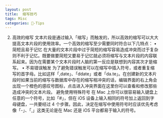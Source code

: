 ```yaml
---
layout: post
title:  缩写技巧
tags: Misc
categories: -Tips
---
```



2. 高效的缩写
文本片段是通过输入「缩写」而触发的，所以高效的缩写可以大大提高文本片段的使用效率。一个高效的缩写至少需要同时符合以下几特点：
• 简短且易于记忆 在大量的文本片段中过于简短的缩写容易造成冲突而过于复杂则不利于记忆。既要做要简短又要易于记忆就必须将缩写与文本片段的内容联系起来。因为在需要某个文本片段时人脑的第一反应是联想到内容其次才是缩写。
• 不易错误触发 为了避免错误触发可以在缩写中插入符号，或者重复缩写的首字母。比如这样「,date」、「ddate」或者「da.te」。在创建新的文本片段时如果当前的缩写与数据库中存在的缩写相冲突的话，编辑界面的右上角会出现一个橙色的感叹号图标，点击进入冲突界面在这里你可以查看和修改那些造成冲突的文本片段。
避免使用特殊符号 在 Mac 上你可以很容易输入键盘上任意的一个符号，比如「#」，但在 iOS 设备上输入相同的符号加上返回到字母键盘，一共要经过 4 个步骤。因此，决定在缩写中使用符号时应该优先考虑像「-」、「,」这类无论是在 Mac 还是 iOS 平台都易于输入的符号。

